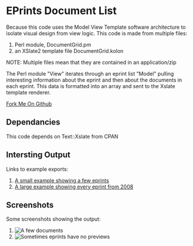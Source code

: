 EPrints Document List
=====================
Because this code uses the Model View Template software architecture to 
isolate visual design from view logic. This code is made from multiple
files:
1. Perl module, DocumentGrid.pm
2. an XSlate2 template file DocumentGrid.kolon

NOTE: Multiple files mean that they are contained in an application/zip

The Perl module "View" iterates through an eprint list "Model" pulling
interesting information about the eprint and then about the documents in
each eprint. This data is formatted into an array and sent to the Xslate
template renderer.

[Fork Me On Github](https://github.com/graingert/Eprints-DocGrid "Eprints-DocGrid git repository")

Dependancies
------------
This code depends on Text::Xslate from CPAN

Intersting Output
-----------------
Links to example exports:
1. [A small example showing a few eprints](http://kanga-tag1g09.ecs.soton.ac.uk/cgi/exportview/creators/Al-Huseiny=3AMuayed=3A=3A/DocumentGrid/Al-Huseiny=3AMuayed=3A=3A.html)
2. [A large example showing every eprint from 2008](http://kanga-tag1g09.ecs.soton.ac.uk/cgi/exportview/year/2008/DocumentGrid/2008.html)

Screenshots
-----------
Some screenshots showing the output:
1. ![A few documents](http://dl.dropbox.com/u/1353167/Eprints/a_few_documents.png)
2. ![Sometimes eprints have no previews](http://dl.dropbox.com/u/1353167/Eprints/sometimes_eprints_have_no_previews.png)

